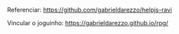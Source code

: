 Referenciar:
https://github.com/gabrieldarezzo/helpjs-ravi


Vincular o joguinho:
https://gabrieldarezzo.github.io/rpg/


